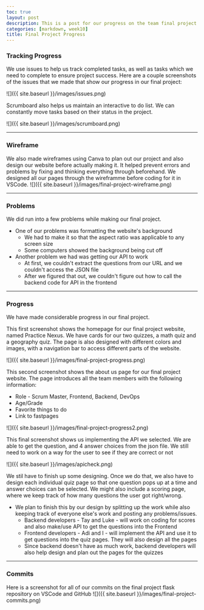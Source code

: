 ```yaml
---
toc: true
layout: post
description: This is a post for our progress on the team final project
categories: [markdown, week10]
title: Final Project Progress
---
```


### Tracking Progress
We use issues to help us track completed tasks, as well as tasks which we need to complete to ensure project success.
Here are a couple screenshots of the issues that we made that show our progress in our final project:

![]({{ site.baseurl }}/images/issues.png)

Scrumboard also helps us maintain an interactive to do list. We can constantly move tasks based on their status in the project.

![]({{ site.baseurl }}/images/scrumboard.png)

---

### Wireframe
We also made wireframes using Canva to plan out our project and also design our website before actually making it. It helped prevent errors and problems by fixing and thinking everything through beforehand. We designed all our pages through the wireframme before coding for it in VSCode.
![]({{ site.baseurl }}/images/final-project-wireframe.png)

---

### Problems
We did run into a few problems while making our final project.
- One of our problems was formatting the website's background
    - We had to make it so that the aspect ratio was applicable to any screen size
    - Some computers showed the background being cut off
- Another problem we had was getting our API to work
    - At first, we couldn't extract the questions from our URL and we couldn't access the JSON file
    - After we figured that out, we couldn't figure out how to call the backend code for API in the frontend


---

### Progress
We have made considerable progress in our final project. 

This first screenshot shows the homepage for our final project website, named Practice Nexus. We have cards for our two quizzes, a math quiz and a geography quiz. The page is also designed with different colors and images, with a navigation bar to access different parts of the website.

![]({{ site.baseurl }}/images/final-project-progress.png)


This second screenshot shows the about us page for our final project website. The page introduces all the team members with the following information:
- Role - Scrum Master, Frontend, Backend, DevOps
- Age/Grade
- Favorite things to do
- Link to fastpages

![]({{ site.baseurl }}/images/final-project-progress2.png)

This final screenshot shows us implementing the API we selected. We are able to get the question, and 4 answer choices from the json file. We still need to work on a way for the user to see if they are correct or not

![]({{ site.baseurl }}/images/apicheck.png)

We stil have to finish up some designing. Once we do that, we also have to design each individual quiz page so that one question pops up at a time and answer choices can be selected. We might also include a scoring page, where we keep track of how many questions the user got right/wrong. 
- We plan to finish this by our design by splitting up the work while also keeping track of everyone else's work and posting any problems/issues.
    - Backend developers - Tay and Luke - will work on coding for scores and also make/use API to get the questions into the Frontend
    - Frontend developers - Adi and I - will implement the API and use it to get questions into the quiz pages. They will also design all the pages
    - Since backend doesn't have as much work, backend developers will also help design and plan out the pages for the quizzes

---

### Commits
Here is a screenshot for all of our commits on the final project flask repository on VSCode and GitHub
![]({{ site.baseurl }}/images/final-project-commits.png)